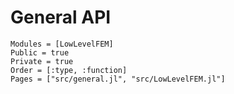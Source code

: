 # General API

```@autodocs
Modules = [LowLevelFEM]
Public = true
Private = true
Order = [:type, :function]
Pages = ["src/general.jl", "src/LowLevelFEM.jl"]
```
